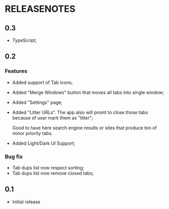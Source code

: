 # RELEASENOTES

## 0.3

- TypeScript;

## 0.2

### Features

- Added support of Tab icons;
- Added "Merge Windows" button that moves all tabs into single window;
- Added "Settings" page;
- Added "Litter URLs". The app also will promt to close those tabs because
  of user mark them as "litter";

  Good to have here search engine results or sites that produce ton of minor
  priority tabs.
- Added Light/Dark UI Support;

### Bug fix

- Tab dups list now respect sorting;
- Tab dups list now remove closed tabs;

## 0.1

- Initial release
